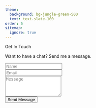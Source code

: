 ```yaml
---
theme:
  background: bg-jungle-green-500
  text: text-slate-100
order: 5
sitemap:
  ignore: true
---
```


Get In Touch

<section id="contact">
  <div class="relative flex flex-col bg-white shadow-lg mt-4 p-8">
    <div class="w-full max-w-screen-md mx-auto text-xl">
      <p class="text-gray-900">Want to have a chat? Send me a message.</p>
      <form name="contact" method="post" action="/success">
        <input type="hidden" name="form-name" value="contact"/>
        <div class="grid grid-cols-1 md:grid-cols-2 md:gap-4 mt-2">
          <div class="mt-4">
          <input
              type="text"
              name="name"
              id="name"
              placeholder="Name"
              aria-label="Name"
              class="contact"
              spellcheck="false"
              data-ms-editor="true"/> </div>
          <div class="mt-4">
          <input type="email" name="email" id="email" placeholder="Email" aria-label="Email" class="contact"/> </div>
        </div>
        <div class="mt-4">
          <textarea
            name="message"
            id="message"
            placeholder="Message"
            aria-label="Message"
            rows="4"
            class="contact"
            spellcheck="false"
            data-ms-editor="true"></textarea>
        </div>
        <div class="mt-4">
          <button
            type="submit"
            value="Send Message"
            class="h-8 px-4 text-white bg-jungle-green-800 leading-tight shadow-md transform hover:bg-jungle-green-600 hover:shadow-lg hover:scale-110 focus:bg-jungle-green-600 focus:shadow-lg focus:outline-none focus:ring-0 focus:scale-110 active:bg-jungle-green-600 active:shadow-lg transition  duration-500 ease-in-out">
            Send Message</button>
        </div>
      </form>
    </div>
  </div>
</section>
